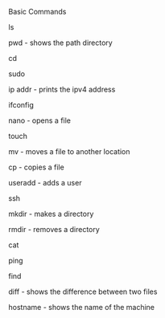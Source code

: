 Basic Commands

ls

pwd - shows the path directory

cd

sudo 

ip addr - prints the ipv4 address

ifconfig

nano - opens a file

touch 

mv - moves a file to another location

cp - copies a file

useradd - adds a user

ssh

mkdir - makes a directory

rmdir - removes a directory

cat 

ping 

find

diff - shows the difference between two files

hostname - shows the name of the machine


